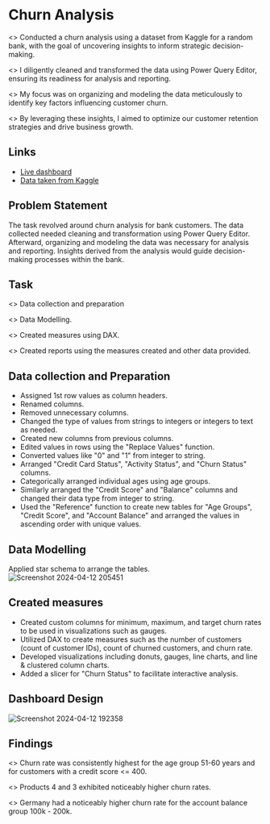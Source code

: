 # Churn Analysis 

<> Conducted a churn analysis using a dataset from Kaggle for a random bank, with the goal of uncovering insights to inform strategic decision-making. 

<> I diligently cleaned and transformed the data using Power Query Editor, ensuring its readiness for analysis and reporting. 

<> My focus was on organizing and modeling the data meticulously to identify key factors influencing customer churn. 

<> By leveraging these insights, I aimed to optimize our customer retention strategies and drive business growth.

## Links

 - [Live dashboard](https://github.com/matiassingers/awesome-readme)
 - [Data taken from Kaggle](https://www.kaggle.com/datasets)

## Problem Statement

The task revolved around churn analysis for bank customers. The data collected needed cleaning and transformation using Power Query Editor. Afterward, organizing and modeling the data was necessary for analysis and reporting. Insights derived from the analysis would guide decision-making processes within the bank.
## Task

<> Data collection and preparation

<> Data Modelling.

<> Created measures using DAX.

<> Created reports using the measures created and other data provided.
## Data collection and Preparation

- Assigned 1st row values as column headers.
- Renamed columns.
- Removed unnecessary columns.
- Changed the type of values from strings to integers or integers to text as needed.
- Created new columns from previous columns.
- Edited values in rows using the "Replace Values" function.
- Converted values like "0" and "1" from integer to string.
- Arranged "Credit Card Status", "Activity Status", and "Churn Status" columns.
- Categorically arranged individual ages using age groups.
- Similarly arranged the "Credit Score" and "Balance" columns and changed their data type from integer to string.
- Used the "Reference" function to create new tables for "Age Groups", "Credit Score", and "Account Balance" and arranged the values in ascending order with unique values.

## Data Modelling

Applied star schema to arrange the tables.
![Screenshot 2024-04-12 205451](https://github.com/subhopriyodas1997/Churn_Analysis_PowerBI/assets/120428930/6cb27810-70cb-4eeb-8e73-15d28225458d)

## Created measures

- Created custom columns for minimum, maximum, and target churn rates to be used in visualizations such as gauges.
- Utilized DAX to create measures such as the number of customers (count of customer IDs), count of churned customers, and churn rate.
- Developed visualizations including donuts, gauges, line charts, and line & clustered column charts.
- Added a slicer for "Churn Status" to facilitate interactive analysis.

## Dashboard Design
![Screenshot 2024-04-12 192358](https://github.com/subhopriyodas1997/Churn_Analysis_PowerBI/assets/120428930/c7efc7d1-3eb7-4c51-88aa-c53a92bc851c)


## Findings

<> Churn rate was consistently highest for the age group 51-60 years and for customers with a credit score <= 400.

<> Products 4 and 3 exhibited noticeably higher churn rates.

<> Germany had a noticeably higher churn rate for the account balance group 100k - 200k.
